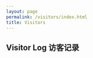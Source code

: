 ```yaml
---
layout: page
permalink: /visitors/index.html
title: Visitors
---
```

## Visitor Log 访客记录

<br>

<div class="stat"><script type="text/javascript" id="clstr_globe" src="//clustrmaps.com/globe.js?d=tGZ_4852x6Mm-PPomoo98e4y_CI8D9TmioGTO03Daik"></script></div>

<br>
<!-- ## Message 留言板

<!-- <br>

{% include disqus.html %} 

<br> -->